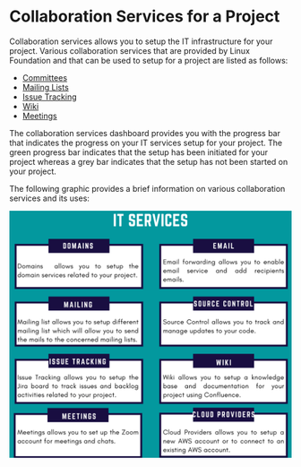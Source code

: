 # Collaboration Services for a Project

Collaboration services allows you to setup the IT infrastructure for your project. Various collaboration services that are provided by Linux Foundation and that can be used to setup for a project are listed as follows:

* [Committees](https://docs.linuxfoundation.org/lfx/project-control-center/it-services-for-a-project/committees-setup-for-a-project)
* [Mailing Lists](https://docs.linuxfoundation.org/lfx/project-control-center-pre-release/it-services-for-a-project/mailing-list)
* [Issue Tracking](https://docs.linuxfoundation.org/lfx/project-control-center-pre-release/it-services-for-a-project/issue-tracking-for-a-project)
* [Wiki](https://docs.linuxfoundation.org/lfx/project-control-center-pre-release/it-services-for-a-project/setting-up-wiki)
* [Meetings](https://docs.linuxfoundation.org/lfx/project-control-center-pre-release/it-services-for-a-project/meetings)

The collaboration services dashboard provides you with the progress bar that indicates the progress on your IT services setup for your project. The green progress bar indicates that the setup has been initiated for your project whereas a grey bar indicates that the setup has not been started on your project.

The following graphic provides a brief information on various collaboration services and its uses:

![IT Services](<../../.gitbook/assets/IT Services (1).png>)

​
